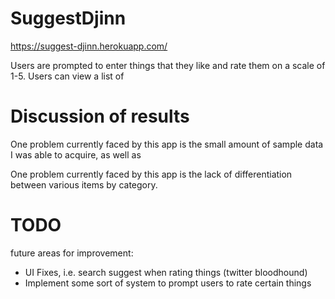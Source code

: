 # SuggestDjinn

https://suggest-djinn.herokuapp.com/

Users are prompted to enter things that they like and rate them on a scale of 1-5. Users can view a list of 


# Discussion of results

One problem currently faced by this app is the small amount of sample data I was able to acquire, as well as

One problem currently faced by this app is the lack of differentiation between various items by category.

# TODO
future areas for improvement:

- UI Fixes, i.e. search suggest when rating things (twitter bloodhound)
- Implement some sort of system to prompt users to rate certain things